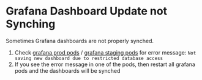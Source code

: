 # Grafana Dashboard Update not Synching

Sometimes Grafana dashboards are not properly synched.

1. Check [grafana prod pods](https://console-openshift-console.apps.app-sre-prod-01.i7w5.p1.openshiftapps.com/k8s/ns/app-sre-observability-production/deploymentconfigs/grafana/pods) / [grafana staging pods](https://console-openshift-console.apps.app-sre-stage-0.k3s7.p1.openshiftapps.com/k8s/ns/app-sre-observability-stage/deploymentconfigs/grafana/pods) for error message: `Not saving new dashboard due to restricted database access`
1. If you see the error message in one of the pods, then restart all grafana pods and the dashboards will be synched

